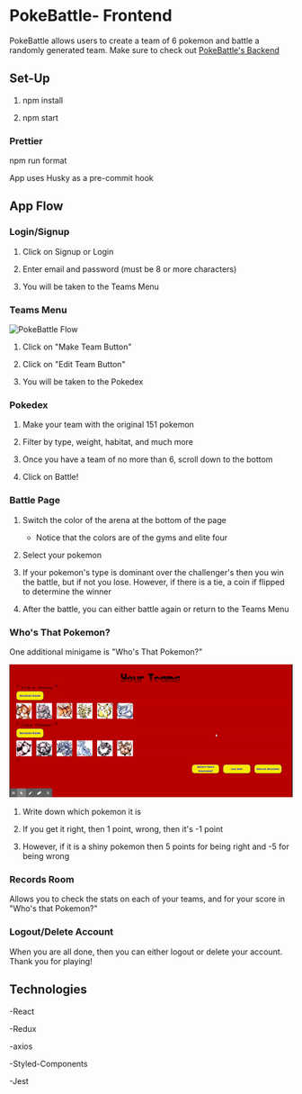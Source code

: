 # PokeBattle- Frontend

PokeBattle allows users to create a team of 6 pokemon and battle a randomly generated team.
Make sure to check out [PokeBattle's Backend](https://github.com/ajg7/PokeBattle-Backend)

## Set-Up

1. npm install

2. npm start

### Prettier

npm run format

App uses Husky as a pre-commit hook

## App Flow

### Login/Signup

1. Click on Signup or Login

2. Enter email and password (must be 8 or more characters)

3. You will be taken to the Teams Menu

### Teams Menu

![PokeBattle Flow](./src/assets/PokeBattle.gif "PokeBattle Flow")

1. Click on "Make Team Button"

2. Click on "Edit Team Button"

3. You will be taken to the Pokedex

### Pokedex

1. Make your team with the original 151 pokemon

2. Filter by type, weight, habitat, and much more

3. Once you have a team of no more than 6, scroll down to the bottom

4. Click on Battle!

### Battle Page

1. Switch the color of the arena at the bottom of the page

    - Notice that the colors are of the gyms and elite four

2. Select your pokemon

3. If your pokemon's type is dominant over the challenger's then you win the battle, but if not you lose. However, if there is a tie, a coin if flipped to determine the winner

4. After the battle, you can either battle again or return to the Teams Menu

### Who's That Pokemon?

One additional minigame is "Who's That Pokemon?"

![Who's that pokemon](./src/assets/PokeBattle-%20Whos%20That%20Pokemon.gif "Who's That Pokemon Flow")

1. Write down which pokemon it is

2. If you get it right, then 1 point, wrong, then it's -1 point

3. However, if it is a shiny pokemon then 5 points for being right and -5 for being wrong

### Records Room

Allows you to check the stats on each of your teams, and for your score in "Who's that Pokemon?"

### Logout/Delete Account

When you are all done, then you can either logout or delete your account. Thank you for playing!

## Technologies

-React

-Redux

-axios

-Styled-Components

-Jest
